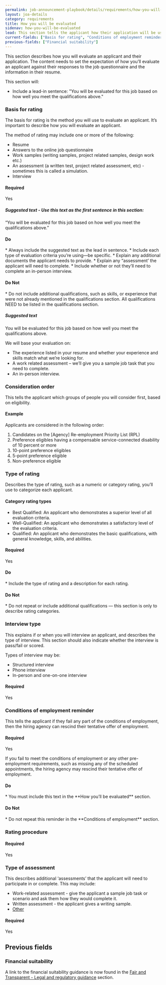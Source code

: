 ```yaml
---
permalink: job-announcement-playbook/details/requirements/how-you-will-be-evaluated/
layout: joa-details
category: requirements
title: How you will be evaluated
sidenav: how-you-will-be-evaluated
lead: This section tells the applicant how their application will be use to determine your eligibility, qualifications, and quality ranking for this position.
current-fields: ["Basis for rating", "Conditions of employment reminder", "Consideration order", "Type of rating"]
previous-fields: ["Financial suitability"]
---
```


This section describes how you will evaluate an applicant and their application.  The content needs to set the expectation of how you’ll evaluate an applicant against their responses to the job questionnaire and the information in their resume.

This section will:

*	Include a lead-in sentence: "You will be evaluated for this job based on how well you meet the qualifications above."

### Basis for rating

The basis for rating is the method you will use to evaluate an applicant.  It’s important to describe how you will evaluate an applicant.

The method of rating may include one or more of the following:

*	Resume
*	Answers to the online job questionnaire
*	Work samples (writing samples, project related samples, design work etc.)
*	An assessment (a written test, project related assessment, etc) - sometimes this is called a simulation.
*	Interview


#### Required
Yes

<div class="usajobs-recruitment-joa-playbook-details__suggested-text">
<h5>Suggested text - Use this text as the first sentence in this section:</h5>
“You will be evaluated for this job based on how well you meet the qualifications above.”
</div>

<div class="usajobs-recruitment-joa-playbook-details__container">
<div class="usajobs-recruitment-joa-playbook-details__do">
  <h4><span class="fa fa-check"></span> Do</h4>
  * Always include the suggested text as the lead in sentence.
  * Include each type of evaluation criteria you’re using—be specific.
  * Explain any additional documents the applicant needs to provide.
  * Explain any “assessment’ the applicant will need to complete.
  * Include whether or not they’ll need to complete an in-person interview.

</div>
<div class="usajobs-recruitment-joa-playbook-details__do-not">
  <h4><span class="fa fa-times"></span> Do Not</h4>
  * Do not include additional qualifications, such as skills, or experience that were not already mentioned in the qualifications section. All qualifications NEED to be listed in the qualifications section.
</div>
</div>

<div class="usajobs-recruitment-joa-playbook-details__suggested-text">
<h5>Suggested text</h5>
You will be evaluated for this job based on how well you meet the qualifications above.

We will base your evaluation on:

* The experience listed in your resume and whether your experience and skills match what we’re looking for.
*	A work related assessment – we’ll give you a sample job task that you need to complete.
*	An in-person interview.
</div>

### Consideration order

This tells the applicant which groups of people you will consider first, based on eligibility.

#### Example

<div class="usajobs-recruitment-joa-playbook-details__suggested-text">
Applicants are considered in the following order:

1. Candidates on the [Agency] Re-employment Priority List (RPL)
2. Preference eligibles having a compensable service-connected disability of 10 percent or more
3. 10-point preference eligibles
4. 5-point preference eligible
5. Non-preference eligible
</div>

### Type of rating

Describes the type of rating, such as a numeric or category rating, you’ll use to categorize each applicant.

#### Category rating types

*	Best Qualified: An applicant who demonstrates a superior level of all evaluation criteria.
*	Well-Qualified: An applicant who demonstrates a satisfactory level of the evaluation criteria.
*	Qualified: An applicant who demonstrates the basic qualifications, with general knowledge, skills, and abilities.

#### Required
Yes

<div class="usajobs-recruitment-joa-playbook-details__container">
<div class="usajobs-recruitment-joa-playbook-details__do">
  <h4><span class="fa fa-check"></span> Do</h4>
  * Include the type of rating and a description for each rating.
</div>
<div class="usajobs-recruitment-joa-playbook-details__do-not">
  <h4><span class="fa fa-times"></span> Do Not</h4>
  * Do not repeat or include additional qualifications — this section is only to describe rating categories.
</div>
</div>

### Interview type

This explains if or when you will interview an applicant, and describes the type of interview. This section should also indicate whether the interview is pass/fail or scored.

Types of interview may be:

*	Structured interview
*	Phone interview
*	In-person and one-on-one interview

#### Required
Yes

### Conditions of employment reminder

This tells the applicant if they fail any part of the conditions of employment, then the hiring agency can rescind their tentative offer of employment.

#### Required
Yes

<div class="usajobs-recruitment-joa-playbook-details__suggested-text">
  If you fail to meet the conditions of employment or any other pre-employment requirements, such as missing any of the scheduled appointments, the hiring agency may rescind their tentative offer of employment.
</div>

<div class="usajobs-recruitment-joa-playbook-details__container">
<div class="usajobs-recruitment-joa-playbook-details__do">
  <h4><span class="fa fa-check"></span> Do</h4>
  * You must include this text in the **How you’ll be evaluated** section.
</div>
<div class="usajobs-recruitment-joa-playbook-details__do-not">
  <h4><span class="fa fa-times"></span> Do Not</h4>
  * Do not repeat this reminder in the **Conditions of employment** section.
</div>
</div>

### Rating procedure

#### Required
Yes

### Type of assessment

This describes additional ‘assessments’ that the applicant will need to participate in or complete.  This may include:

*	Work-related assessment - give the applicant a sample job task or scenario and ask them how they would complete it.
*	Written assessment - the applicant gives a writing sample.
*	[Other](https://www.opm.gov/policy-data-oversight/assessment-and-selection/other-assessment-methods/assessment-method-considerations/)


#### Required
Yes

## Previous fields

### Financial suitability

A link to the financial suitability guidance is now found in the [Fair and Transparent - Legal and regulatory guidance](../fair-and-transparent/#legal-and-regulatory-guidance) section.
